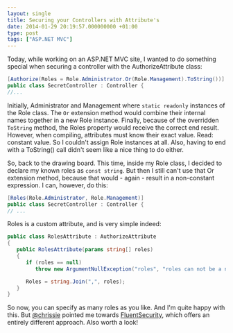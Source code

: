 ```yaml
---
layout: single
title: Securing your Controllers with Attribute's
date: 2014-01-29 20:19:57.000000000 +01:00
type: post
tags: ["ASP.NET MVC"]
---
```


Today, while working on an ASP.NET MVC site, I wanted to do something special when securing a controller with the AuthorizeAttribute class:

```csharp
[Authorize(Roles = Role.Administrator.Or(Role.Management).ToString())]
public class SecretController : Controller {
//...
```

Initially, Administrator and Management where `static readonly` instances of the Role class. The `Or` extension method would combine their internal names together in a new Role instance. Finally, because of the overridden `ToString` method, the Roles property would receive the correct end result. However, when compiling, attributes must know their exact value. Read: constant value. So I couldn't assign Role instances at all.
Also, having to end with a ToString() call didn't seem like a nice thing to do either.

So, back to the drawing board. This time, inside my Role class, I decided to declare my known roles as `const string`. But then I still can't use that Or extension method, because that would - again - result in a non-constant expression. I can, however, do this:

```csharp
[Roles(Role.Administrator, Role.Management)]
public class SecretController : Controller {
// ...
```

Roles is a custom attribute, and is very simple indeed:

```csharp
public class RolesAttribute : AuthorizeAttribute
{
   public RolesAttribute(params string[] roles)
   {
      if (roles == null)
         throw new ArgumentNullException("roles", "roles can not be a null reference.");

      Roles = string.Join(",", roles);
   }
}
```

So now, you can specify as many roles as you like. And I'm quite happy with this. But [@chrissie]("http://twitter.com/chrissie") pointed me towards [FluentSecurity](https://github.com/kristofferahl/FluentSecurity), which offers an entirely different approach. Also worth a look!
